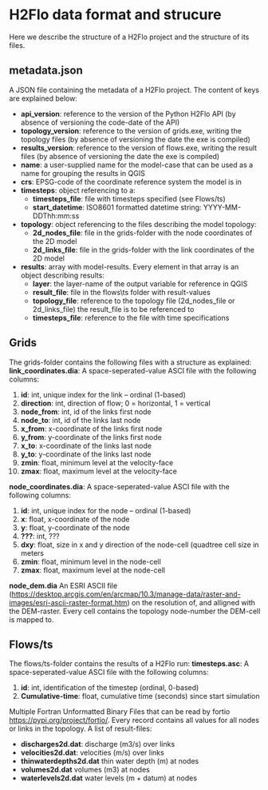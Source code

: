 # H2Flo data format and strucure
Here we describe the structure of a H2Flo project and the structure of its files.

## metadata.json
A JSON file containing the metadata of a H2Flo project. The content of keys are explained below:
* **api_version**: reference to the version of the Python H2Flo API (by absence of versioning the code-date of the API)
* **topology_version**: reference to the version of grids.exe, writing the topology files (by absence of versioning the date the exe is compiled)
* **results_version**: reference to the version of flows.exe, writing the result files (by absence of versioning the date the exe is compiled)
* **name**: a user-supplied name for the model-case that can be used as a name for grouping the results in QGIS
* **crs**: EPSG-code of the coordinate reference system the model is in
* **timesteps**: object referencing to a:
    * **timesteps_file**: file with timesteps specified (see Flows/ts)
    * **start_datetime**: ISO8601 formatted datetime string: YYYY-MM-DDThh:mm:ss
* **topology**: object referencing to the files describing the model topology:
    * **2d_nodes_file**: file in the grids-folder with the node coordinates of the 2D model
    * **2d_links_file**: file in the grids-folder with the link coordinates of the 2D model
* **results**: array with model-results. Every element in that array is an object describing results:
    * **layer**: the layer-name of the output variable for reference in QGIS
    * **result_file**: file in the flows\ts folder with result-values
    * **topology_file**: reference to the topology file (2d_nodes_file or 2d_links_file) the result_file is to be referenced to
    * **timesteps_file**: reference to the file with time specifications

## Grids
The grids-folder contains the following files with a structure as explained:
**link_coordinates.dia**: A space-seperated-value ASCI file with the following columns:
 1. **id**: int, unique index for the link – ordinal (1-based)
 2. **direction**: int, direction of flow; 0 = horizontal, 1 = vertical
 3. **node_from**: int, id of the links first node
 4. **node_to**: int, id of the links last node
 5. **x_from**: x-coordinate of the links first node
 6. **y_from**: y-coordinate of the links first node
 7. **x_to**: x-coordinate of the links last node
 8. **y_to**: y-coordinate of the links last node
 9. **zmin**: float, minimum level at the velocity-face
 10. **zmax**: float, maximum level at the velocity-face

**node_coordinates.dia**: A space-seperated-value ASCI file with the following columns:
 1. **id**: int, unique index for the node – ordinal (1-based)
 2. **x**: float, x-coordinate of the node
 3. **y**: float, y-coordinate of the node
 4. **???**: int, ???
 5. **dxy**: float, size in x and y direction of the node-cell (quadtree cell size in meters
 6. **zmin**: float, minimum level in the node-cell
 7. **zmax**: float, maximum level at the node-cell

**node_dem.dia** An ESRI ASCII file (https://desktop.arcgis.com/en/arcmap/10.3/manage-data/raster-and-images/esri-ascii-raster-format.htm) on the resolution of, and alligned with the DEM-raster.
Every cell contains the topology node-number the DEM-cell is mapped to.

## Flows/ts
The flows/ts-folder contains the results of a H2Flo run:
**timesteps.asc**: A space-seperated-value ASCI file with the following columns:
 1. **id**: int, identification of the timestep (ordinal, 0-based)
 2. **Cumulative-time**: float, cumulative time (seconds) since start simulation

Multiple Fortran Unformatted Binary Files that can be read by fortio https://pypi.org/project/fortio/. Every record contains all values for all nodes or links in the topology. A list of result-files:
* **discharges2d.dat**: discharge (m3/s) over links
* **velocities2d.dat**: velocities (m/s) over links
* **thinwaterdepths2d.dat** thin water depth (m) at nodes
* **volumes2d.dat** volumes (m3) at nodes
* **waterlevels2d.dat** water levels (m + datum) at nodes